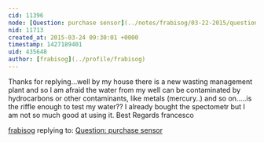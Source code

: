 ```yaml
---
cid: 11396
node: [Question: purchase sensor](../notes/frabisog/03-22-2015/question-purchase-sensor)
nid: 11713
created_at: 2015-03-24 09:30:01 +0000
timestamp: 1427189401
uid: 435648
author: [frabisog](../profile/frabisog)
---
```


Thanks for replying...well by my house there is a new wasting management plant and so I am afraid the water from my well can be contaminated by hydrocarbons or other contaminants, like metals (mercury..) and so on.....is the riffle enough to test my water?? I already bought the spectometr but I am not so much good at using it.
Best Regards
francesco

[frabisog](../profile/frabisog) replying to: [Question: purchase sensor](../notes/frabisog/03-22-2015/question-purchase-sensor)

